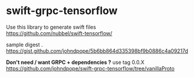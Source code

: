 # swift-grpc-tensorflow


Use this library to generate swift files   
https://github.com/nubbel/swift-tensorflow/    



sample digest .   
https://gist.github.com/johndpope/5b6bb864d335398bf9b0886c4a09217d

**Don't need / want GRPC + dependencies ?**
use tag 0.0.X
https://github.com/johndpope/swift-grpc-tensorflow/tree/vanillaProto
